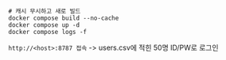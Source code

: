

```
# 캐시 무시하고 새로 빌드
docker compose build --no-cache
docker compose up -d
docker compose logs -f
```

`http://<host>:8787 접속` -> users.csv에 적힌 50명 ID/PW로 로그인

